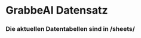 









































































































































































































































































































































































































































# GrabbeAI Datensatz





### Die aktuellen Datentabellen sind in /sheets/


